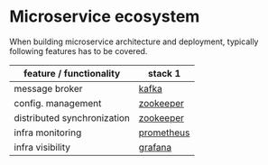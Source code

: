 # Microservice ecosystem
When building microservice architecture and deployment, typically following features has to be covered.

| feature / functionality     | stack 1                                    | 
|-----------------------------|--------------------------------------------|
| message broker              | [kafka](https://kafka.apache.org/)         |
| config. management          | [zookeeper](https://zookeeper.apache.org/) |
| distributed synchronization | [zookeeper](https://zookeeper.apache.org/) |
| infra monitoring            | [prometheus](https://prometheus.io/)       |
| infra visibility            | [grafana](https://grafana.com/)            |

